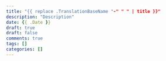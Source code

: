 ```yaml
---
title: "{{ replace .TranslationBaseName "-" " " | title }}"
description: "Description"
date: {{ .Date }}
draft: true
draft: false
comments: true
tags: []
categories: []
---
```

